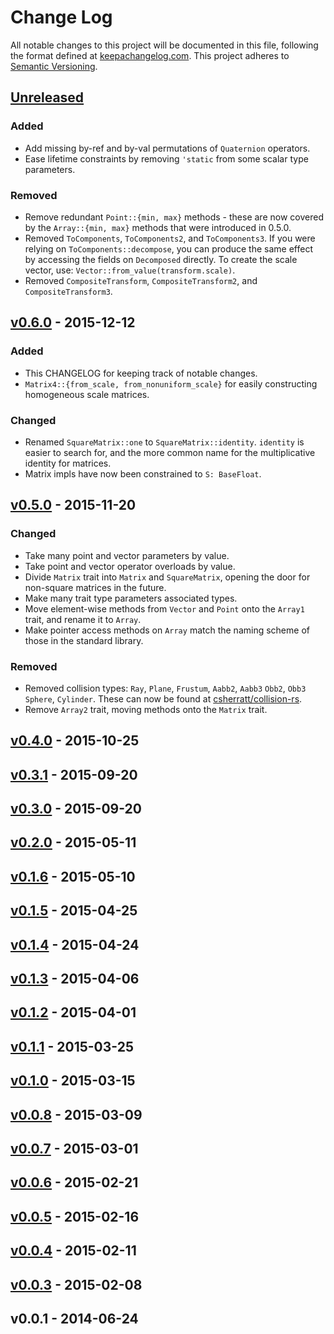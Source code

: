 # Change Log

All notable changes to this project will be documented in this file, following
the format defined at [keepachangelog.com](http://keepachangelog.com/).
This project adheres to [Semantic Versioning](http://semver.org/).

## [Unreleased]

### Added
- Add missing by-ref and by-val permutations of `Quaternion` operators.
- Ease lifetime constraints by removing `'static` from some scalar type
  parameters.

### Removed
- Remove redundant `Point::{min, max}` methods - these are now covered by the
  `Array::{min, max}` methods that were introduced in 0.5.0.
- Removed `ToComponents`, `ToComponents2`, and `ToComponents3`. If you were
  relying on `ToComponents::decompose`, you can produce the same effect by
  accessing the fields on `Decomposed` directly. To create the scale vector,
  use: `Vector::from_value(transform.scale)`.
- Removed `CompositeTransform`, `CompositeTransform2`, and `CompositeTransform3`.

## [v0.6.0] - 2015-12-12

### Added
- This CHANGELOG for keeping track of notable changes.
- `Matrix4::{from_scale, from_nonuniform_scale}` for easily constructing
  homogeneous scale matrices.

### Changed
- Renamed `SquareMatrix::one` to `SquareMatrix::identity`. `identity` is easier
  to search for,
  and the more common name for the multiplicative identity for matrices.
- Matrix impls have now been constrained to `S: BaseFloat`.

## [v0.5.0] - 2015-11-20

### Changed
- Take many point and vector parameters by value.
- Take point and vector operator overloads by value.
- Divide `Matrix` trait into `Matrix` and `SquareMatrix`, opening the door for
  non-square matrices in the future.
- Make many trait type parameters associated types.
- Move element-wise methods from `Vector` and `Point` onto the `Array1` trait,
  and rename it to `Array`.
- Make pointer access methods on `Array` match the naming scheme of those in the
  standard library.

### Removed
- Removed collision types: `Ray`, `Plane`, `Frustum`, `Aabb2`, `Aabb3` `Obb2`,
  `Obb3` `Sphere`, `Cylinder`. These can now be found at
  [csherratt/collision-rs](https://github.com/csherratt/collision-rs).
- Remove `Array2` trait, moving methods onto the `Matrix` trait.

## [v0.4.0] - 2015-10-25

## [v0.3.1] - 2015-09-20

## [v0.3.0] - 2015-09-20

## [v0.2.0] - 2015-05-11

## [v0.1.6] - 2015-05-10

## [v0.1.5] - 2015-04-25

## [v0.1.4] - 2015-04-24

## [v0.1.3] - 2015-04-06

## [v0.1.2] - 2015-04-01

## [v0.1.1] - 2015-03-25

## [v0.1.0] - 2015-03-15

## [v0.0.8] - 2015-03-09

## [v0.0.7] - 2015-03-01

## [v0.0.6] - 2015-02-21

## [v0.0.5] - 2015-02-16

## [v0.0.4] - 2015-02-11

## [v0.0.3] - 2015-02-08

## v0.0.1 - 2014-06-24

[Unreleased]: https://github.com/bjz/cgmath-rs/compare/v0.6.0...HEAD
[v0.6.0]: https://github.com/bjz/cgmath-rs/compare/v0.5.0...v0.6.0
[v0.5.0]: https://github.com/bjz/cgmath-rs/compare/v0.4.0...v0.5.0
[v0.4.0]: https://github.com/bjz/cgmath-rs/compare/v0.3.1...v0.4.0
[v0.3.1]: https://github.com/bjz/cgmath-rs/compare/v0.3.0...v0.3.1
[v0.3.0]: https://github.com/bjz/cgmath-rs/compare/v0.2.0...v0.3.0
[v0.2.0]: https://github.com/bjz/cgmath-rs/compare/v0.1.6...v0.2.0
[v0.1.6]: https://github.com/bjz/cgmath-rs/compare/v0.1.5...v0.1.6
[v0.1.5]: https://github.com/bjz/cgmath-rs/compare/v0.1.4...v0.1.5
[v0.1.4]: https://github.com/bjz/cgmath-rs/compare/v0.1.3...v0.1.4
[v0.1.3]: https://github.com/bjz/cgmath-rs/compare/v0.1.2...v0.1.3
[v0.1.2]: https://github.com/bjz/cgmath-rs/compare/v0.1.1...v0.1.2
[v0.1.1]: https://github.com/bjz/cgmath-rs/compare/v0.1.0...v0.1.1
[v0.1.0]: https://github.com/bjz/cgmath-rs/compare/v0.0.8...v0.1.0
[v0.0.8]: https://github.com/bjz/cgmath-rs/compare/v0.0.7...v0.0.8
[v0.0.7]: https://github.com/bjz/cgmath-rs/compare/v0.0.6...v0.0.7
[v0.0.6]: https://github.com/bjz/cgmath-rs/compare/v0.0.5...v0.0.6
[v0.0.5]: https://github.com/bjz/cgmath-rs/compare/v0.0.4...v0.0.5
[v0.0.4]: https://github.com/bjz/cgmath-rs/compare/v0.0.3...v0.0.4
[v0.0.3]: https://github.com/bjz/cgmath-rs/compare/v0.0.1...v0.0.3
